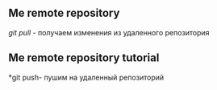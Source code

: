 ## Me remote repository  

*git pull* - получаем изменения из удаленного репозитория
## Me remote repository tutorial

*git push- пушим на удаленный репозиторий
